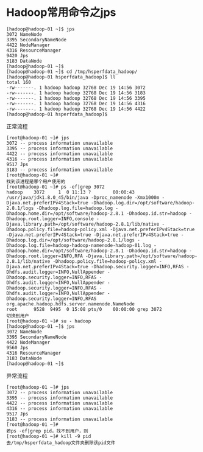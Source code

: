 # Hadoop常用命令之jps


	[hadoop@hadoop-01 ~]$ jps
	3072 NameNode
	3395 SecondaryNameNode
	4422 NodeManager
	4316 ResourceManager
	9420 Jps
	3183 DataNode
	[hadoop@hadoop-01 ~]$ 
	[hadoop@hadoop-01 ~]$ cd /tmp/hsperfdata_hadoop/
	[hadoop@hadoop-01 hsperfdata_hadoop]$ ll
	total 160
	-rw-------. 1 hadoop hadoop 32768 Dec 19 14:56 3072
	-rw-------. 1 hadoop hadoop 32768 Dec 19 14:56 3183
	-rw-------. 1 hadoop hadoop 32768 Dec 19 14:56 3395
	-rw-------. 1 hadoop hadoop 32768 Dec 19 14:56 4316
	-rw-------. 1 hadoop hadoop 32768 Dec 19 14:56 4422
	[hadoop@hadoop-01 hsperfdata_hadoop]$ 
	
	
	
正常流程
	
	[root@hadoop-01 ~]# jps
	3072 -- process information unavailable
	3395 -- process information unavailable
	4422 -- process information unavailable
	4316 -- process information unavailable
	9517 Jps
	3183 -- process information unavailable
	[root@hadoop-01 ~]# 
	找到该进程是哪个用户使用的
	[root@hadoop-01 ~]# ps -ef|grep 3072
	hadoop    3072     1  0 11:13 ?        00:00:43 /usr/java/jdk1.8.0_45/bin/java -Dproc_namenode -Xmx1000m -Djava.net.preferIPv4Stack=true -Dhadoop.log.dir=/opt/software/hadoop-2.8.1/logs -Dhadoop.log.file=hadoop.log -Dhadoop.home.dir=/opt/software/hadoop-2.8.1 -Dhadoop.id.str=hadoop -Dhadoop.root.logger=INFO,console -Djava.library.path=/opt/software/hadoop-2.8.1/lib/native -Dhadoop.policy.file=hadoop-policy.xml -Djava.net.preferIPv4Stack=true -Djava.net.preferIPv4Stack=true -Djava.net.preferIPv4Stack=true -Dhadoop.log.dir=/opt/software/hadoop-2.8.1/logs -Dhadoop.log.file=hadoop-hadoop-namenode-hadoop-01.log -Dhadoop.home.dir=/opt/software/hadoop-2.8.1 -Dhadoop.id.str=hadoop -Dhadoop.root.logger=INFO,RFA -Djava.library.path=/opt/software/hadoop-2.8.1/lib/native -Dhadoop.policy.file=hadoop-policy.xml -Djava.net.preferIPv4Stack=true -Dhadoop.security.logger=INFO,RFAS -Dhdfs.audit.logger=INFO,NullAppender -Dhadoop.security.logger=INFO,RFAS -Dhdfs.audit.logger=INFO,NullAppender -Dhadoop.security.logger=INFO,RFAS -Dhdfs.audit.logger=INFO,NullAppender -Dhadoop.security.logger=INFO,RFAS org.apache.hadoop.hdfs.server.namenode.NameNode
	root      9528  9495  0 15:08 pts/0    00:00:00 grep 3072
	切换到用户
	[root@hadoop-01 ~]# su - hadoop
	[hadoop@hadoop-01 ~]$ jps
	3072 NameNode
	3395 SecondaryNameNode
	4422 NodeManager
	9560 Jps
	4316 ResourceManager
	3183 DataNode
	[hadoop@hadoop-01 ~]$ 
	
异常流程

	[root@hadoop-01 ~]# jps
	3072 -- process information unavailable
	3395 -- process information unavailable
	4422 -- process information unavailable
	4316 -- process information unavailable
	9517 Jps
	3183 -- process information unavailable
	[root@hadoop-01 ~]# 
	若ps -ef|grep pid，找不到用户，则
	[root@hadoop-01 ~]# kill -9 pid
	去/tmp/hsperfdata_hadoop文件夹删除该pid文件
	
	
	
